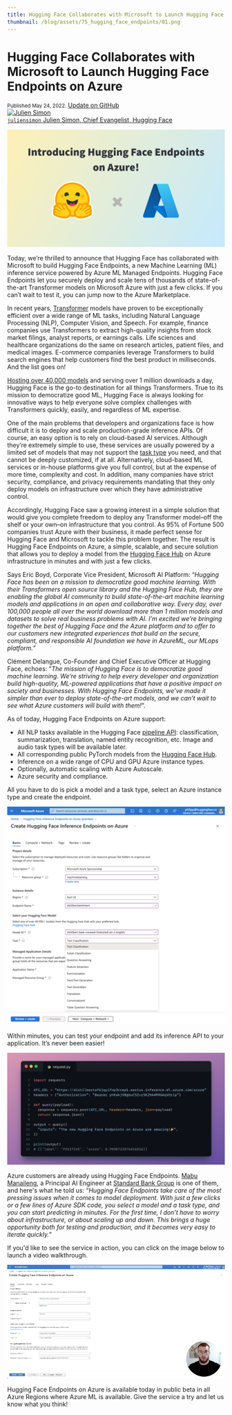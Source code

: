 ```yaml
---
title: Hugging Face Collaborates with Microsoft to Launch Hugging Face Endpoints on Azure
thumbnail: /blog/assets/75_hugging_face_endpoints/01.png
---
```


<h1>
Hugging Face Collaborates with Microsoft to Launch Hugging Face Endpoints on Azure
</h1>


<div class="blog-metadata">
    <small>Published May 24, 2022.</small>
    <a target="_blank" class="btn no-underline text-sm mb-5 font-sans" href="https://github.com/huggingface/blog/blob/main/hugging-face-endpoints.md">
        Update on GitHub
    </a>
</div>

<div class="author-card">
    <a href="https://twitter.com/julsimon">
        <img class="avatar avatar-user" src="https://aeiljuispo.cloudimg.io/v7/https://s3.amazonaws.com/moonup/production/uploads/1633343465505-noauth.jpeg?w=128&h=128&f=face" title="Julien Simon">
        <div class="bfc">
            <code>juliensimon</code>
            <span class=fullname">Julien Simon, Chief Evangelist, Hugging Face</span>
        </div>
    </a>
</div>

![Hugging Face Endpoints on Azure](assets/75_hugging_face_endpoints_on_azure/01.png "Hugging Face Endpoints on Azure")

Today, we’re thrilled to announce that Hugging Face has collaborated with Microsoft to build Hugging Face Endpoints, a new Machine Learning (ML) inference service powered by Azure ML Managed Endpoints. Hugging Face Endpoints let you securely deploy and scale tens of thousands of state-of-the-art Transformer models on Microsoft Azure with just a few clicks. If you can’t wait to test it, you can jump now to the Azure Marketplace.

In recent years, [Transformer](https://github.com/huggingface/transformers) models have proven to be exceptionally efficient over a wide range of ML tasks, including Natural Language Processing (NLP), Computer Vision, and Speech. For example, finance companies use Transformers to extract high-quality insights from stock market filings, analyst reports, or earnings calls. Life sciences and healthcare organizations do the same on research articles, patient files, and medical images. E-commerce companies leverage Transformers to build search engines that help customers find the best product in milliseconds. And the list goes on!

[Hosting over 40,000 models](https://huggingface.co/models) and serving over 1 million downloads a day, Hugging Face is the go-to destination for all things Transformers. True to its mission to democratize good ML, Hugging Face is always looking for innovative ways to help everyone solve complex challenges with Transformers quickly, easily, and regardless of ML expertise.

One of the main problems that developers and organizations face is how difficult it is to deploy and scale production-grade inference APIs. Of course, an easy option is to rely on cloud-based AI services. Although they’re extremely simple to use, these services are usually powered by a limited set of models that may not support the [task type](https://huggingface.co/tasks) you need, and that cannot be deeply customized, if at all. Alternatively, cloud-based ML services or in-house platforms give you full control, but at the expense of more time, complexity and cost. In addition, many companies have strict security, compliance, and privacy requirements mandating that they only deploy models on infrastructure over which they have administrative control.

Accordingly, Hugging Face saw a growing interest in a simple solution that would give you complete freedom to deploy any Transformer model–off the shelf or your own–on infrastructure that you control. As 95% of Fortune 500 companies trust Azure with their business, it made perfect sense for Hugging Face and Microsoft to tackle this problem together. The result is Hugging Face Endpoints on Azure, a simple, scalable, and secure solution that allows you to deploy a model from the [Hugging Face Hub](https://huggingface.co/models) on Azure infrastructure in minutes and with just a few clicks. 

Says Eric Boyd, Corporate Vice President, Microsoft AI Platform: “*Hugging Face has been on a mission to democratize good machine learning. With their Transformers open source library and the Hugging Face Hub, they are enabling the global AI community to build state-of-the-art machine learning models and applications in an open and collaborative way. Every day, over 100,000 people all over the world download more than 1 million models and datasets to solve real business problems with AI. I’m excited we’re bringing together the best of Hugging Face and the Azure platform and to offer to our customers new integrated experiences that build on the secure, compliant, and responsible AI foundation we have in AzureML, our MLops platform.*”

Clément Delangue, Co-Founder and Chief Executive Officer at Hugging Face, echoes: “*The mission of Hugging Face is to democratize good machine learning. We’re striving to help every developer and organization build high-quality, ML-powered applications that have a positive impact on society and businesses. With Hugging Face Endpoints, we’ve made it simpler than ever to deploy state-of-the-art models, and we can’t wait to see what Azure customers will build with them!*”.

As of today, Hugging Face Endpoints on Azure support:

* All NLP tasks available in the Hugging Face [pipeline API](https://huggingface.co/docs/transformers/main/en/task_summary): classification, summarization, translation, named entity recognition, etc. Image and audio task types will be available later.
* All corresponding public PyTorch models from the [Hugging Face Hub](https://huggingface.co/models). 
* Inference on a wide range of CPU and GPU Azure instance types.
* Optionally, automatic scaling with Azure Autoscale.
* Azure security and compliance.

All you have to do is pick a model and a task type, select an Azure instance type and create the endpoint.


![Creating a Hugging Face Endpoint on Azure](assets/75_hugging_face_endpoints_on_azure/02.png "Creating a Hugging Face Endpoint on Azure")

Within minutes, you can test your endpoint and add its inference API to your application. It’s never been easier! 

![Predicting with a Hugging Face Endpoint on Azure](assets/75_hugging_face_endpoints_on_azure/03.png "Predicting with a Hugging Face Endpoint on Azure")

Azure customers are already using Hugging Face Endpoints. [Mabu Manaileng](https://www.linkedin.com/in/manailengmj/), a Principal AI Engineer at [Standard Bank Group](https://www.standardbank.com/) is one of them, and here's what he told us: “*Hugging Face Endpoints take care of the most pressing issues when it comes to model deployment. With just a few clicks or a few lines of Azure SDK code, you select a model and a task type, and you can start predicting in minutes. For the first time, I don’t have to worry about infrastructure, or about scaling up and down. This brings a huge opportunity both for testing and production, and it becomes very easy to iterate quickly.*”

If you'd like to see the service in action, you can click on the image below to launch a video walkthrough.

[![Video walkthrough of Hugging Face Endpoints](assets/75_hugging_face_endpoints_on_azure/04.png)](https://youtu.be/MlWyhdrgBwg "Video walkthrough of Hugging Face Endpoints")

Hugging Face Endpoints on Azure is available today in public beta in all Azure Regions where Azure ML is available. Give the service a try and let us know what you think!
